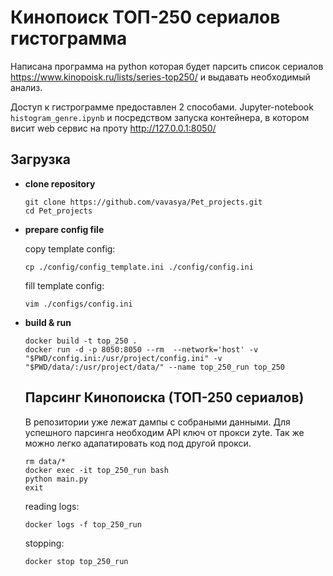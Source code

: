 # Кинопоиск ТОП-250 сериалов гистограмма

Написана программа на python которая будет парсить список
сериалов https://www.kinopoisk.ru/lists/series-top250/ и выдавать необходимый анализ.

Доступ к гистрограмме предоставлен 2 способами. Jupyter-notebook ``histogram_genre.ipynb`` и посредством запуска контейнера, в котором висит web сервис на проту http://127.0.0.1:8050/



## Загрузка

- **clone repository**

    ```shell
    git clone https://github.com/vavasya/Pet_projects.git
    cd Pet_projects
    ```
- **prepare config file**

  copy template config:

    ```shell
    cp ./config/config_template.ini ./config/config.ini
    ```

  fill template config:

    ```shell
    vim ./configs/config.ini
    ```

- **build & run**

    ```shell
    docker build -t top_250 .
    docker run -d -p 8050:8050 --rm  --network='host' -v "$PWD/config.ini:/usr/project/config.ini" -v "$PWD/data/:/usr/project/data/" --name top_250_run top_250
    ```

  ##  Парсинг Кинопоиска (ТОП-250 сериалов)
  В репозитории уже лежат дампы с собраными данными. Для успешного парсинга необходим API  ключ от прокси zyte. Так же можно легко адапатировать код под другой прокси.

    ```shell
    rm data/*
    docker exec -it top_250_run bash
    python main.py
    exit
    ```

    reading logs:
    ```shell
    docker logs -f top_250_run
    ```

    stopping:
    ```shell
    docker stop top_250_run
    ```
